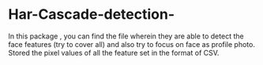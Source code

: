 # Har-Cascade-detection-
In this package , you can find the file wherein they are able to detect the face features (try to cover all) and also try to focus on face as profile photo.
Stored the pixel values of all the feature set in the format of CSV.
